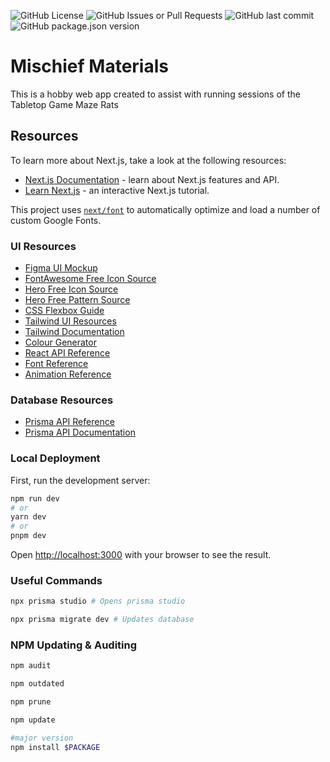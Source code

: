 ![GitHub License](https://img.shields.io/github/license/InstallationIssue/Mischief-Materials)
![GitHub Issues or Pull Requests](https://img.shields.io/github/issues/InstallationIssue/Mischief-Materials)
![GitHub last commit](https://img.shields.io/github/last-commit/InstallationIssue/Mischief-Materials)
![GitHub package.json version](https://img.shields.io/github/package-json/v/InstallationIssue/Mischief-Materials?filename=client%2Fpackage.json)

# Mischief Materials

This is a hobby web app created to assist with running sessions of the Tabletop Game Maze Rats

## Resources

To learn more about Next.js, take a look at the following resources:

- [Next.js Documentation](https://nextjs.org/docs) - learn about Next.js features and API.
- [Learn Next.js](https://nextjs.org/learn) - an interactive Next.js tutorial.

This project uses [`next/font`](https://nextjs.org/docs/basic-features/font-optimization) to automatically optimize and load a number of custom Google Fonts.

### UI Resources

- [Figma UI Mockup](https://www.figma.com/file/MoV25z5YXoqBKPIaHi4GRM/MRC-Layouts?type=design&node-id=0-1&mode=design&t=jBr15O7pjehRa1H7-0)
- [FontAwesome Free Icon Source](https://fontawesome.com/search)
- [Hero Free Icon Source](https://heroicons.com/)
- [Hero Free Pattern Source](https://heropatterns.com/)
- [CSS Flexbox Guide](https://css-tricks.com/snippets/css/a-guide-to-flexbox/)
- [Tailwind UI Resources](https://tailwindui.com/?ref=resources)
- [Tailwind Documentation](https://tailwindcss.com/docs/preflight)
- [Colour Generator](https://coolors.co/)
- [React API Reference](https://react.dev/reference/react)
- [Font Reference](https://developers.google.com/fonts/docs/css2)
- [Animation Reference](https://www.framer.com/motion/)

### Database Resources

- [Prisma API Reference](https://www.prisma.io/docs/reference/api-reference/prisma-schema-reference#default)
- [Prisma API Documentation](https://www.prisma.io/docs)

### Local Deployment

First, run the development server:

```bash
npm run dev
# or
yarn dev
# or
pnpm dev
```

Open [http://localhost:3000](http://localhost:3000) with your browser to see the result.

### Useful Commands

```bash
npx prisma studio # Opens prisma studio

npx prisma migrate dev # Updates database
```

### NPM Updating & Auditing

```bash
npm audit

npm outdated

npm prune

npm update

#major version
npm install $PACKAGE
```